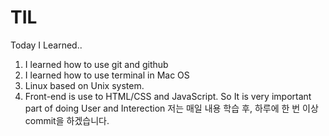 # TIL
Today I Learned.. 
1. I learned how to use git and github
2. I learned how to use terminal in Mac OS
3. Linux based on Unix system.
4. Front-end is use to HTML/CSS and JavaScript. So It is very important part of doing User and Interection 
 저는 매일 내용 학습 후, 하루에 한 번 이상 commit을 하겠습니다.